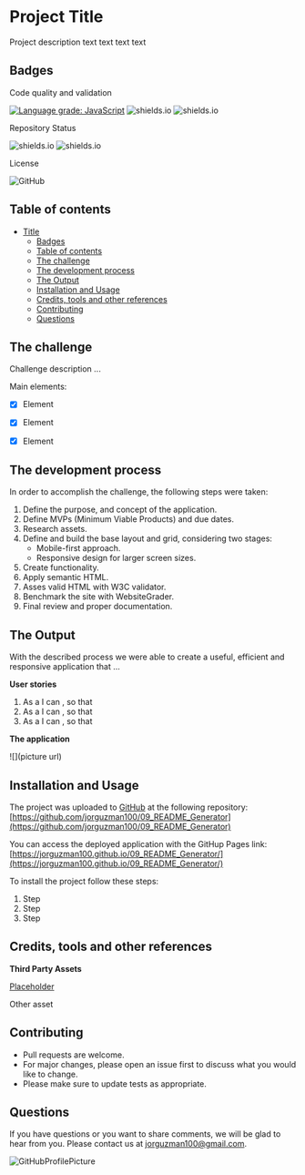 
# Project Title

Project description text text text text

## Badges

Code quality and validation

[![Language grade: JavaScript](https://img.shields.io/lgtm/grade/javascript/g/jorguzman100/09_README_Generator.svg?logo=lgtm&logoWidth=18)](https://lgtm.com/projects/g/jorguzman100/09_README_Generator/context:javascript)
![shields.io](https://img.shields.io/github/languages/top/jorguzman100/09_README_Generator)
![shields.io](https://img.shields.io/w3c-validation/html?targetUrl=https%3A%2F%jorguzman100.github.io%2F09_README_Generator%2F)

Repository Status

![shields.io](https://img.shields.io/badge/Repo%20Status-In%20Progress-yellow)
![shields.io](https://img.shields.io/bitbucket/issues/jorguzman100/09_README_Generator)

License

![GitHub](https://img.shields.io/github/license/jorguzman100/09_README_Generator)

## Table of contents

- [Title](#title)
  - [Badges](#badges)
  - [Table of contents](#table-of-contents)
  - [The challenge](#the-challenge)
  - [The development process](#the-development-process)
  - [The Output](#the-output)
  - [Installation and Usage](#installation-and-usage)
  - [Credits, tools and other references](#credits-tools-and-other-references)
  - [Contributing](#contributing)
  - [Questions](#questions)

## The challenge


Challenge description ...

Main elements:

- [x] Element
- [x] Element
- [x] Element


## The development process


In order to accomplish the challenge, the following steps were taken:

1. Define the purpose, and concept of the application.
2. Define MVPs (Minimum Viable Products) and due dates.
3. Research assets.
4. Define and build the base layout and grid, considering two stages:
   - Mobile-first approach.
   - Responsive design for larger screen sizes.
5. Create functionality.
6. Apply semantic HTML.
7. Asses valid HTML with W3C validator.
8. Benchmark the site with WebsiteGrader.
9. Final review and proper documentation.


## The Output


With the described process we were able to create a useful, efficient and responsive application that ...

**User stories**

1. As a <role> I can <capability>, so that <receive benefit>
2. As a <role> I can <capability>, so that <receive benefit>
3. As a <role> I can <capability>, so that <receive benefit>

**The application**

![](picture url)


## Installation and Usage

The project was uploaded to [GitHub](https://github.com/) at the following repository:
[https://github.com/jorguzman100/09_README_Generator](https://github.com/jorguzman100/09_README_Generator)

You can access the deployed application with the GitHup Pages link:
[https://jorguzman100.github.io/09_README_Generator/](https://jorguzman100.github.io/09_README_Generator/)


To install the project follow these steps:

1. Step
2. Step
3. Step


## Credits, tools and other references

**Third Party Assets**

[Placeholder](https://placeholder.com/)

Other asset




## Contributing

- Pull requests are welcome.
- For major changes, please open an issue first to discuss what you would like to change.
- Please make sure to update tests as appropriate.

## Questions

If you have questions or you want to share comments, we will be glad to hear from you. Please contact us at jorguzman100@gmail.com.

![GitHubProfilePicture](https://avatars3.githubusercontent.com/u/61070430?s=400&u=2b857b54876d926e32fa510d9363e301820b0c03&v=4)

